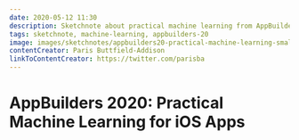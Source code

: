 ```yaml
---
date: 2020-05-12 11:30
description: Sketchnote about practical machine learning from AppBuilders 2020 (online conference)
tags: sketchnote, machine-learning, appbuilders-20
image: images/sketchnotes/appbuilders20-practical-machine-learning-small.jpg
contentCreator: Paris Buttfield-Addison
linkToContentCreator: https://twitter.com/parisba
---
```


# AppBuilders 2020: Practical Machine Learning for iOS Apps
